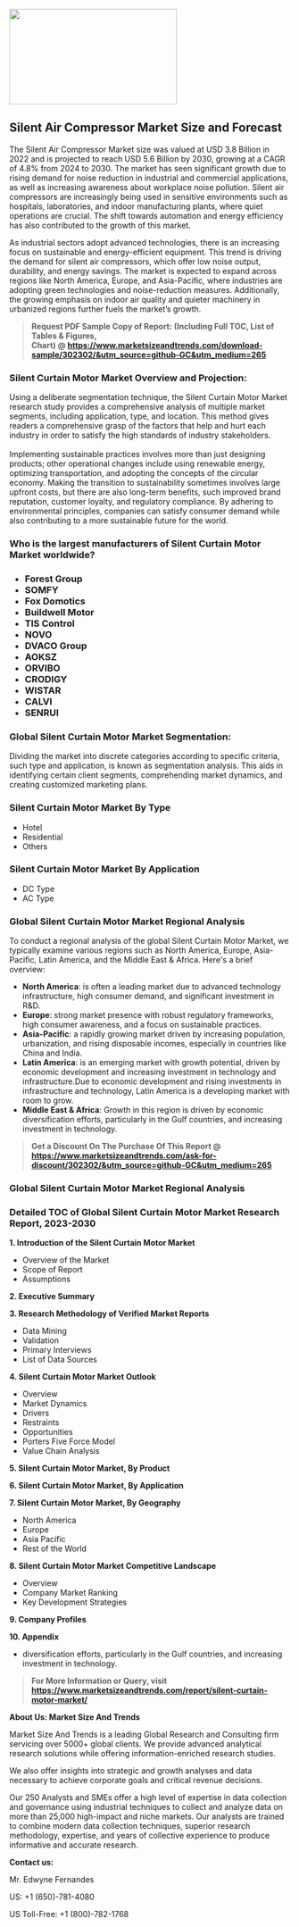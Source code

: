 <p><img class="alignnone size-medium wp-image-20088" src="https://ffe5etoiles.com/wp-content/uploads/2024/12/MST1-300x171.png" alt="" width="300" height="171" /></p><h2>Silent Air Compressor Market Size and Forecast</h2><p>The Silent Air Compressor Market size was valued at USD 3.8 Billion in 2022 and is projected to reach USD 5.6 Billion by 2030, growing at a CAGR of 4.8% from 2024 to 2030. The market has seen significant growth due to rising demand for noise reduction in industrial and commercial applications, as well as increasing awareness about workplace noise pollution. Silent air compressors are increasingly being used in sensitive environments such as hospitals, laboratories, and indoor manufacturing plants, where quiet operations are crucial. The shift towards automation and energy efficiency has also contributed to the growth of this market.</p><p>As industrial sectors adopt advanced technologies, there is an increasing focus on sustainable and energy-efficient equipment. This trend is driving the demand for silent air compressors, which offer low noise output, durability, and energy savings. The market is expected to expand across regions like North America, Europe, and Asia-Pacific, where industries are adopting green technologies and noise-reduction measures. Additionally, the growing emphasis on indoor air quality and quieter machinery in urbanized regions further fuels the market’s growth.</p></p><blockquote id="" class=""><strong>Request PDF Sample Copy of Report: (Including Full TOC, List of Tables &amp; Figures, Chart)&nbsp;@&nbsp;<strong><a href="https://www.marketsizeandtrends.com/download-sample/302302/&utm_source=github-GC&utm_medium=265" target="_blank">https://www.marketsizeandtrends.com/download-sample/302302/&utm_source=github-GC&utm_medium=265</a></strong></strong></blockquote><h3 id="" class="">Silent Curtain Motor Market&nbsp;Overview and Projection:</h3><p id="" class="">Using a deliberate segmentation technique, the Silent Curtain Motor Market research study provides a comprehensive analysis of multiple market segments, including application, type, and location. This method gives readers a comprehensive grasp of the factors that help and hurt each industry in order to satisfy the high standards of industry stakeholders. <br /> <br />Implementing sustainable practices involves more than just designing products; other operational changes include using renewable energy, optimizing transportation, and adopting the concepts of the circular economy. Making the transition to sustainability sometimes involves large upfront costs, but there are also long-term benefits, such improved brand reputation, customer loyalty, and regulatory compliance. By adhering to environmental principles, companies can satisfy consumer demand while also contributing to a more sustainable future for the world.</p><h3 id="" class="">Who is the largest manufacturers of&nbsp;Silent Curtain Motor Market worldwide?</h3><h3 class=""><p><ul><li>Forest Group </li><li> SOMFY </li><li> Fox Domotics </li><li> Buildwell Motor </li><li> TIS Control </li><li> NOVO </li><li> DVACO Group </li><li> AOKSZ </li><li> ORVIBO </li><li> CRODIGY </li><li> WISTAR </li><li> CALVI </li><li> SENRUI</li></ul></p></h3><h3 id="" class="">Global&nbsp;Silent Curtain Motor Market Segmentation:</h3><p id="" class="">Dividing the market into discrete categories according to specific criteria, such type and application, is known as segmentation analysis. This aids in identifying certain client segments, comprehending market dynamics, and creating customized marketing plans.</p><h3 id="" class="">Silent Curtain Motor Market&nbsp;By Type</h3><p><p><ul><li>Hotel</li><li> Residential</li><li> Others</p></li></ul></p></p><h3 id="" class="">Silent Curtain Motor Market&nbsp;By Application</h3><p class=""><p><ul><li>DC Type</li><li> AC Type</li></ul></p></p><h3 id="" class="">Global Silent Curtain Motor Market Regional Analysis</h3><p id="" class="">To conduct a regional analysis of the global Silent Curtain Motor Market, we typically examine various regions such as North America, Europe, Asia-Pacific, Latin America, and the Middle East &amp; Africa. Here's a brief overview:</p><ul><li><strong>North America</strong>: is often a leading market due to advanced technology infrastructure, high consumer demand, and significant investment in R&amp;D.</li><li><strong>Europe</strong>: strong market presence with robust regulatory frameworks, high consumer awareness, and a focus on sustainable practices.</li><li><strong>Asia-Pacific</strong>: a rapidly growing market driven by increasing population, urbanization, and rising disposable incomes, especially in countries like China and India.</li><li><strong>Latin America</strong>: is an emerging market with growth potential, driven by economic development and increasing investment in technology and infrastructure.Due to economic development and rising investments in infrastructure and technology, Latin America is a developing market with room to grow.</li><li><strong>Middle East &amp; Africa</strong>: Growth in this region is driven by economic diversification efforts, particularly in the Gulf countries, and increasing investment in technology.</li></ul><blockquote id="" class=""><strong>Get a Discount On The Purchase Of This Report @ <strong><a href="https://www.marketsizeandtrends.com/ask-for-discount/302302/&utm_source=github-GC&utm_medium=265" target="_blank">https://www.marketsizeandtrends.com/ask-for-discount/302302/&utm_source=github-GC&utm_medium=265</a></strong></strong></blockquote><h3 id="" class="">Global Silent Curtain Motor Market Regional Analysis</h3><h3 id="" class="">Detailed TOC of Global Silent Curtain Motor Market Research Report, 2023-2030</h3><p id="" class=""><strong>1. Introduction of the Silent Curtain Motor Market</strong></p><ul><li>Overview of the Market</li><li>Scope of Report</li><li>Assumptions</li></ul><p id="" class=""><strong>2. Executive Summary</strong></p><p id="" class=""><strong>3. Research Methodology of Verified Market Reports</strong></p><ul><li>Data Mining</li><li>Validation</li><li>Primary Interviews</li><li>List of Data Sources</li></ul><p id="" class=""><strong>4. Silent Curtain Motor Market Outlook</strong></p><ul><li>Overview</li><li>Market Dynamics</li><li>Drivers</li><li>Restraints</li><li>Opportunities</li><li>Porters Five Force Model</li><li>Value Chain Analysis</li></ul><p id="" class=""><strong>5. Silent Curtain Motor Market, By Product</strong></p><p id="" class=""><strong>6. Silent Curtain Motor Market, By Application</strong></p><p id="" class=""><strong>7. Silent Curtain Motor Market, By Geography</strong></p><ul><li>North America</li><li>Europe</li><li>Asia Pacific</li><li>Rest of the World</li></ul><p id="" class=""><strong>8. Silent Curtain Motor Market Competitive Landscape</strong></p><ul><li>Overview</li><li>Company Market Ranking</li><li>Key Development Strategies</li></ul><p id="" class=""><strong>9. Company Profiles</strong></p><p id="" class=""><strong>10. Appendix</strong></p><ul><li>diversification efforts, particularly in the Gulf countries, and increasing investment in technology.</li></ul><blockquote id="" class=""><strong>For More Information or Query, visit <strong><strong><a href="https://www.marketsizeandtrends.com/report/silent-curtain-motor-market/" target="_blank">https://www.marketsizeandtrends.com/report/silent-curtain-motor-market/</a></strong></strong></strong></blockquote><p id="" class=""><strong>About Us: Market Size And Trends</strong></p><p id="" class="">Market Size And Trends is a leading Global Research and Consulting firm servicing over 5000+ global clients. We provide advanced analytical research solutions while offering information-enriched research studies.</p><p id="" class="">We also offer insights into strategic and growth analyses and data necessary to achieve corporate goals and critical revenue decisions.</p><p id="" class="">Our 250 Analysts and SMEs offer a high level of expertise in data collection and governance using industrial techniques to collect and analyze data on more than 25,000 high-impact and niche markets. Our analysts are trained to combine modern data collection techniques, superior research methodology, expertise, and years of collective experience to produce informative and accurate research.</p><p id="" class=""><strong>Contact us:</strong></p><p id="" class="">Mr. Edwyne Fernandes</p><p id="" class="">US: +1 (650)-781-4080</p><p id="" class="">US Toll-Free: +1 (800)-782-1768</p>

